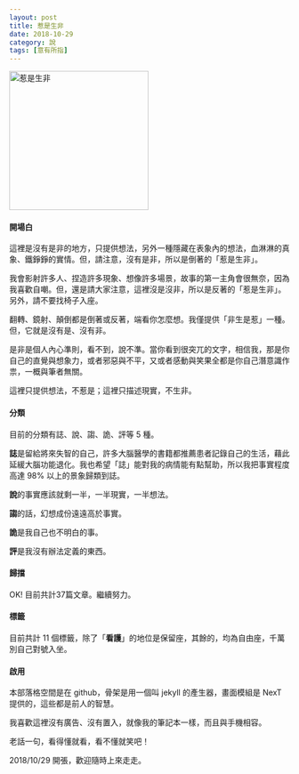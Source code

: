 ```yaml
---
layout: post
title: 惹是生非
date: 2018-10-29
category: 說
tags: [意有所指]
---
```


<img src="/blog/assets/images/2018/opening.PNG"  alt="惹是生非"  width="250px" />

#### 開場白

這裡是沒有是非的地方，只提供想法，另外一種隱藏在表象內的想法，血淋淋的真象、鐵錚錚的實情。但，請注意，沒有是非，所以是倒著的「惹是生非」。

我會影射許多人、捏造許多現象、想像許多場景，故事的第一主角會很無奈，因為我喜歡自嘲。但，還是請大家注意，這裡沒是沒非，所以是反著的「惹是生非」。另外，請不要找椅子入座。

翻轉、鏡射、顛倒都是倒著或反著，端看你怎麼想。我僅提供「非生是惹」一種。但，它就是沒有是、沒有非。

是非是個人內心準則，看不到，說不準。當你看到很突兀的文字，相信我，那是你自己的直覺與想象力，或者邪惡與不平，又或者感動與笑果全都是你自己潛意識作祟，一概與筆者無關。

這裡只提供想法，不惹是；這裡只描述現實，不生非。


<!--more-->
#### 分類

目前的分類有誌、說、謅、詭、評等 5 種。

**誌**是留給將來失智的自己，許多大腦醫學的書籍都推薦患者記錄自己的生活，藉此延緩大腦功能退化。我也希望「誌」能對我的病情能有點幫助，所以我把事實程度高達 98% 以上的景象歸類到誌。

**說**的事實應該就剩一半，一半現實，一半想法。

**謅**的話，幻想成份遠遠高於事實。

**詭**是我自己也不明白的事。

**評**是我沒有辦法定義的東西。


#### 歸擋

OK! 目前共計37篇文章。繼續努力。


#### 標籤

目前共計 11 個標籤，除了「**看護**」的地位是保留座，其餘的，均為自由座，千萬別自己對號入坐。


#### 啟用

本部落格空間是在 github，骨架是用一個叫 jekyll 的產生器，畫面模組是 NexT 提供的，這些都是前人的智慧。

我喜歡這裡沒有廣告、沒有置入，就像我的筆記本一樣，而且與手機相容。

老話一句，看得懂就看，看不懂就笑吧！

2018/10/29 開張，歡迎隨時上來走走。
